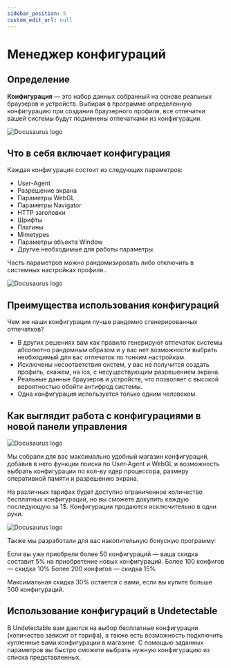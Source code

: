 ```yaml
---
sidebar_position: 5
custom_edit_url: null
---
```


# Менеджер конфигураций

## Определение

**Конфигурация** — это набор данных собранный на основе реальных браузеров и устройств. Выбирая в программе определенную конфигурацию при создании браузерного профиля, все отпечатки вашей системы будут подменены отпечатками из конфигурации.

![Docusaurus logo](/img/docusaurus.png)

## Что в себя включает конфигурация

Каждая конфигурация состоит из следующих параметров: 

- User-Agent
- Разрешение экрана
- Параметры WebGL 
- Параметры Navigator 
- HTTP заголовки
- Шрифты 
- Плагины
- Mimetypes 
- Параметры объекта Window 
- Другие необходимые для работы параметры.

Часть параметров можно рандомизировать либо отключить в системных настройках профиля..

![Docusaurus logo](/img/docusaurus.png)

## Преимущества использования конфигураций

Чем же наши конфигурации лучше рандомно сгенерированных отпечатков?

- В других решениях вам как правило генерируют отпечаток системы абсолютно рандомным образом и у вас нет возможности выбрать необходимый для вас отпечаток по тонким настройкам.
- Исключены несоответствия систем, у вас не получится создать профиль, скажем, на ios, с несуществующим разрешением экрана.
- Реальные данные браузеров и устройств, что позволяет с высокой вероятностью обойти антифрод системы.
- Одна конфигурация используется только одним человеком.

## Как выглядит работа с конфигурациями в новой панели управления

![Docusaurus logo](/img/docusaurus.png)

Мы собрали для вас максимально удобный магазин конфигураций, добавив в него функции поиска по User-Agent и WebGL и возможность выбрать конфигурации по кол-ву ядер процессора, размеру оперативной памяти и разрешению экрана. 

На различных тарифах будет доступно ограниченное количество бесплатных конфигураций, но вы сможете докупить каждую последующую за 1$. Конфигурации продаются исключительно в одни руки. 

![Docusaurus logo](/img/docusaurus.png)

Также мы разработали для вас накопительную бонусную программу: 

Если вы уже приобрели более 50 конфигураций — ваша скидка составит 5% на приобретение новых конфигураций.
Более 100 конфигов — скидка 10%
Более 200 конфигов — скидка 15%

Максимальная скидка 30% остается с вами, если вы купите больше 500 конфигураций.

## Использование конфигураций в Undetectable

В Undetectable вам даются на выбор бесплатные конфигурации (количество зависит от тарифа), а также есть возможность подключить купленные вами конфигурации в магазине. С помощью заданных параметров вы быстро сможете выбрать нужную конфигурацию из списка представленных.
